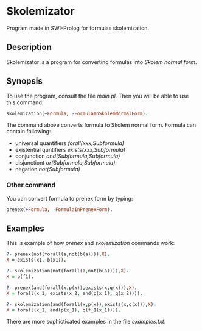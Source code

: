 # Skolemizator
Program made in SWI-Prolog for formulas skolemization.

## Description
Skolemizator is a program for converting formulas into *Skolem normal form*. 

## Synopsis
To use the program, consult the file *main.pl*. Then you will be able to use this command:

```prolog
skolemization(+Formula, -FormulaInSkolemNormalForm).
```

The command above converts formula to Skolem normal form. Formula can contain following:
- universal quantifiers *forall(xxx,Subformula)*
- existential quntifiers *exists(xxx,Subformula)*
- conjunction *and(Subformula,Subformula)*
- disjunctiont *or(Subformula,Subformula)*
- negation *not(Subformula)*

### Other command
You can convert formula to prenex form by typing:

```prolog
prenex(+Formula, -FormulaInPrenexForm).
```

## Examples

This is example of how *prenex* and *skolemization* commands work:

```prolog
?- prenex(not(forall(a,not(b(a)))),X).
X = exists(x1, b(x1)).

?- skolemization(not(forall(a,not(b(a)))),X).
X = b(f1).

?- prenex(and(forall(x,p(x)),exists(x,q(x))),X).
X = forall(x_1, exists(x_2, and(p(x_1), q(x_2)))).

?- skolemization(and(forall(x,p(x)),exists(x,q(x))),X).
X = forall(x_1, and(p(x_1), q(f_1(x_1)))).
```

There are more sophicticated examples in the file *examples.txt*.
